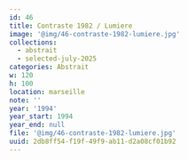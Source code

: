 ```yaml
---
id: 46
title: Contraste 1982 / Lumiere
image: '@img/46-contraste-1982-lumiere.jpg'
collections:
  - abstrait
  - selected-july-2025
categories: Abstrait
w: 120
h: 100
location: marseille
note: ''
year: '1994'
year_start: 1994
year_end: null
file: '@img/46-contraste-1982-lumiere.jpg'
uuid: 2db8ff54-f19f-49f9-ab11-d2a08cf01b92
---
```


